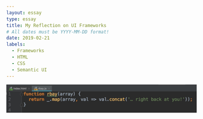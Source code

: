 ```yaml
---
layout: essay
type: essay
title: My Reflection on UI Frameworks
# All dates must be YYYY-MM-DD format!
date: 2019-02-21
labels:
  - Frameworks
  - HTML
  - CSS
  - Semantic UI
---
```


<img class="ui image" src="../images/javascript_code.jpg">

<placeholder>

